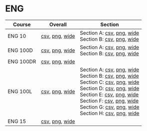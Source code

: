 # ENG

| Course | Overall | Section |
| ------ | ------- | ------- |
| ENG 10 | [csv](https://github.com/UCSD-Historical-Enrollment-Data/2023Winter/blob/main/overall/ENG%2010.csv), [png](https://raw.githubusercontent.com/UCSD-Historical-Enrollment-Data/2023Winter/main/plot_overall/ENG%2010.png), [wide](https://raw.githubusercontent.com/UCSD-Historical-Enrollment-Data/2023Winter/main/plot_overall_wide/ENG%2010.png) | Section A: [csv](https://github.com/UCSD-Historical-Enrollment-Data/2023Winter/blob/main/section/ENG%2010_A.csv), [png](https://raw.githubusercontent.com/UCSD-Historical-Enrollment-Data/2023Winter/main/plot_section/ENG%2010_A.png), [wide](https://raw.githubusercontent.com/UCSD-Historical-Enrollment-Data/2023Winter/main/plot_section_wide/ENG%2010_A.png)<br>Section B: [csv](https://github.com/UCSD-Historical-Enrollment-Data/2023Winter/blob/main/section/ENG%2010_B.csv), [png](https://raw.githubusercontent.com/UCSD-Historical-Enrollment-Data/2023Winter/main/plot_section/ENG%2010_B.png), [wide](https://raw.githubusercontent.com/UCSD-Historical-Enrollment-Data/2023Winter/main/plot_section_wide/ENG%2010_B.png) |
| ENG 100D | [csv](https://github.com/UCSD-Historical-Enrollment-Data/2023Winter/blob/main/overall/ENG%20100D.csv), [png](https://raw.githubusercontent.com/UCSD-Historical-Enrollment-Data/2023Winter/main/plot_overall/ENG%20100D.png), [wide](https://raw.githubusercontent.com/UCSD-Historical-Enrollment-Data/2023Winter/main/plot_overall_wide/ENG%20100D.png) | Section A: [csv](https://github.com/UCSD-Historical-Enrollment-Data/2023Winter/blob/main/section/ENG%20100D_A.csv), [png](https://raw.githubusercontent.com/UCSD-Historical-Enrollment-Data/2023Winter/main/plot_section/ENG%20100D_A.png), [wide](https://raw.githubusercontent.com/UCSD-Historical-Enrollment-Data/2023Winter/main/plot_section_wide/ENG%20100D_A.png)<br>Section B: [csv](https://github.com/UCSD-Historical-Enrollment-Data/2023Winter/blob/main/section/ENG%20100D_B.csv), [png](https://raw.githubusercontent.com/UCSD-Historical-Enrollment-Data/2023Winter/main/plot_section/ENG%20100D_B.png), [wide](https://raw.githubusercontent.com/UCSD-Historical-Enrollment-Data/2023Winter/main/plot_section_wide/ENG%20100D_B.png) |
| ENG 100DR | [csv](https://github.com/UCSD-Historical-Enrollment-Data/2023Winter/blob/main/overall/ENG%20100DR.csv), [png](https://raw.githubusercontent.com/UCSD-Historical-Enrollment-Data/2023Winter/main/plot_overall/ENG%20100DR.png), [wide](https://raw.githubusercontent.com/UCSD-Historical-Enrollment-Data/2023Winter/main/plot_overall_wide/ENG%20100DR.png) |  |
| ENG 100L | [csv](https://github.com/UCSD-Historical-Enrollment-Data/2023Winter/blob/main/overall/ENG%20100L.csv), [png](https://raw.githubusercontent.com/UCSD-Historical-Enrollment-Data/2023Winter/main/plot_overall/ENG%20100L.png), [wide](https://raw.githubusercontent.com/UCSD-Historical-Enrollment-Data/2023Winter/main/plot_overall_wide/ENG%20100L.png) | Section A: [csv](https://github.com/UCSD-Historical-Enrollment-Data/2023Winter/blob/main/section/ENG%20100L_A.csv), [png](https://raw.githubusercontent.com/UCSD-Historical-Enrollment-Data/2023Winter/main/plot_section/ENG%20100L_A.png), [wide](https://raw.githubusercontent.com/UCSD-Historical-Enrollment-Data/2023Winter/main/plot_section_wide/ENG%20100L_A.png)<br>Section B: [csv](https://github.com/UCSD-Historical-Enrollment-Data/2023Winter/blob/main/section/ENG%20100L_B.csv), [png](https://raw.githubusercontent.com/UCSD-Historical-Enrollment-Data/2023Winter/main/plot_section/ENG%20100L_B.png), [wide](https://raw.githubusercontent.com/UCSD-Historical-Enrollment-Data/2023Winter/main/plot_section_wide/ENG%20100L_B.png)<br>Section C: [csv](https://github.com/UCSD-Historical-Enrollment-Data/2023Winter/blob/main/section/ENG%20100L_C.csv), [png](https://raw.githubusercontent.com/UCSD-Historical-Enrollment-Data/2023Winter/main/plot_section/ENG%20100L_C.png), [wide](https://raw.githubusercontent.com/UCSD-Historical-Enrollment-Data/2023Winter/main/plot_section_wide/ENG%20100L_C.png)<br>Section D: [csv](https://github.com/UCSD-Historical-Enrollment-Data/2023Winter/blob/main/section/ENG%20100L_D.csv), [png](https://raw.githubusercontent.com/UCSD-Historical-Enrollment-Data/2023Winter/main/plot_section/ENG%20100L_D.png), [wide](https://raw.githubusercontent.com/UCSD-Historical-Enrollment-Data/2023Winter/main/plot_section_wide/ENG%20100L_D.png)<br>Section E: [csv](https://github.com/UCSD-Historical-Enrollment-Data/2023Winter/blob/main/section/ENG%20100L_E.csv), [png](https://raw.githubusercontent.com/UCSD-Historical-Enrollment-Data/2023Winter/main/plot_section/ENG%20100L_E.png), [wide](https://raw.githubusercontent.com/UCSD-Historical-Enrollment-Data/2023Winter/main/plot_section_wide/ENG%20100L_E.png)<br>Section F: [csv](https://github.com/UCSD-Historical-Enrollment-Data/2023Winter/blob/main/section/ENG%20100L_F.csv), [png](https://raw.githubusercontent.com/UCSD-Historical-Enrollment-Data/2023Winter/main/plot_section/ENG%20100L_F.png), [wide](https://raw.githubusercontent.com/UCSD-Historical-Enrollment-Data/2023Winter/main/plot_section_wide/ENG%20100L_F.png)<br>Section G: [csv](https://github.com/UCSD-Historical-Enrollment-Data/2023Winter/blob/main/section/ENG%20100L_G.csv), [png](https://raw.githubusercontent.com/UCSD-Historical-Enrollment-Data/2023Winter/main/plot_section/ENG%20100L_G.png), [wide](https://raw.githubusercontent.com/UCSD-Historical-Enrollment-Data/2023Winter/main/plot_section_wide/ENG%20100L_G.png)<br>Section H: [csv](https://github.com/UCSD-Historical-Enrollment-Data/2023Winter/blob/main/section/ENG%20100L_H.csv), [png](https://raw.githubusercontent.com/UCSD-Historical-Enrollment-Data/2023Winter/main/plot_section/ENG%20100L_H.png), [wide](https://raw.githubusercontent.com/UCSD-Historical-Enrollment-Data/2023Winter/main/plot_section_wide/ENG%20100L_H.png) |
| ENG 15 | [csv](https://github.com/UCSD-Historical-Enrollment-Data/2023Winter/blob/main/overall/ENG%2015.csv), [png](https://raw.githubusercontent.com/UCSD-Historical-Enrollment-Data/2023Winter/main/plot_overall/ENG%2015.png), [wide](https://raw.githubusercontent.com/UCSD-Historical-Enrollment-Data/2023Winter/main/plot_overall_wide/ENG%2015.png) |  |
